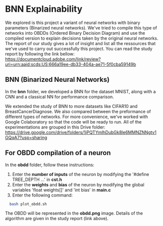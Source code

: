 # BNN Explainability

We explored is this project a variant of neural networks with binary parameters (Binarized neural networks). We've tried to compile this type of networks into OBDDs (Ordered Binary Decision Diagram) and use the compiled version to explain decisions taken by the original neural networks. The report of our study gives a lot of insight and list all the ressources that we've used to carry out successfully this project. You can read the study report by following the link bellow:
https://documentcloud.adobe.com/link/review?uri=urn:aaid:scds:US:666a19ee-db33-404a-ae71-5f0cba59149b

## BNN (Binarized Neural Networks)
In the **bnn** folder, we developed a BNN for the dataset MNIST, along with a CNN and a classical NN for performance comparison.

We extended the study of BNN to more datasets like CIFAR10 and BreastCancerDiagnose. We also compared between the preformance of different types of networks. For more convenience, we've worked with Google Colaboratory so that the code will be ready to run. All of the experimentations are grouped in this Drive folder:
https://drive.google.com/drive/folders/1jPQTYmlhDubGk8le6MMNZNNgtv1GQqA7?usp=sharing



## For OBDD compilation of a neuron
In the **obdd** folder, follow these instructions:

1. Enter the **number of inputs** of the neuron by modifying the '#define TREE_DEPTH ...' in **cst.h**
2. Enter the **weights** and **bias** of the neuron by modifying the global variables 'float weights[]' and 'int bias' in **main.c**
3. Enter the following command:

```bash
  bash plot_obdd.sh
```
    
The OBDD will be represented in the **obdd.png** image. Details of the algorithm are given in the study report (link above).
